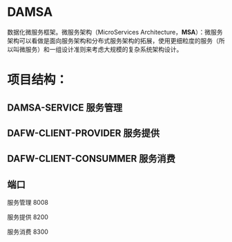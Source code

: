 # DAMSA
 数据化微服务框架。微服务架构（MicroServices Architecture，**MSA**）：微服务架构可以看做是面向服务架构和分布式服务架构的拓展，使用更细粒度的服务（所以叫微服务）和一组设计准则来考虑大规模的复杂系统架构设计。

# 项目结构：

## DAMSA-SERVICE 服务管理

## DAFW-CLIENT-PROVIDER	服务提供

## DAFW-CLIENT-CONSUMMER 服务消费

## 端口

服务管理	8008

服务提供	8200

服务消费	8300

